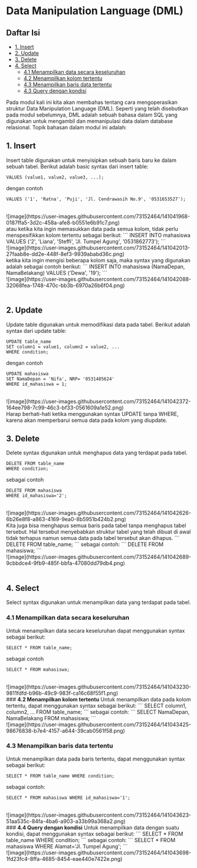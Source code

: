 # Data Manipulation Language (DML)

## Daftar Isi
- [1. Insert](#1-insert)
- [2. Update](#2-update)
- [3. Delete](#3-delete)
- [4. Select](#4-select)
  - [4.1 Menampilkan data secara keseluruhan](#41-menampilkan-data-secara-keseluruhan)
  - [4.2 Menampilkan kolom tertentu](#42-menampilkan-kolom-tertentu)
  - [4.3 Menampilkan baris data tertentu](#43-menampilkan-baris-data-tertentu)
  - [4.3 Query dengan kondisi](#44-query-dengan-kondisi)


Pada modul kali ini kita akan membahas tentang cara mengoperasikan struktur Data Manipulation Language (DML). Seperti yang telah disebutkan pada modul sebelumnya, DML adalah sebuah bahasa dalam SQL yang digunakan untuk mengambil  dan memanipulasi data dalam database relasional. Topik bahasan dalam modul ini adalah:

## 1. Insert
Insert table digunakan untuk menyisipkan sebuah baris baru ke dalam sebuah tabel. Berikut adalah basic syntax dari insert table:
```INSERT INTO table_name (column1, column2, column3, ...)
VALUES (value1, value2, value3, ...);
```
dengan contoh
```INSERT INTO mahasiswa (id_mahasiswa, NamaDepan, NamaBelakang, Alamat, NRP)
VALUES ('1', 'Ratna', 'Puji', 'Jl. Cendrawasih No.9', '0531653527');
```
<br>
![image](https://user-images.githubusercontent.com/73152464/141041968-0187ffa5-3d2c-458a-afe8-b0551e6b91c7.png)
<br>
atau ketika kita ingin memasukkan data pada semua kolom, tidak perlu menspesifikkan kolom tertentu sebagai berikut:
```
INSERT INTO mahasiswa 
VALUES ('2', 'Liana', 'Steffi', 'Jl. Tumpel Agung', '0531862773');
```
<br>
![image](https://user-images.githubusercontent.com/73152464/141042013-27faab8e-dd2e-448f-8ef3-9939ababd36c.png)
<br>
ketika kita ingin mengisi beberapa kolom saja, maka syntax yang digunakan adalah sebagai contoh berikut:
```
INSERT INTO mahasiswa (NamaDepan, NamaBelakang) 
VALUES ('Dewa', '19');
```
<br>
![image](https://user-images.githubusercontent.com/73152464/141042088-32068fea-1748-470c-bb3b-6970a26b6f04.png)
<br>
<br> 

## 2. Update
Update table digunakan untuk memodifikasi data pada tabel. Berikut adalah syntax dari update table:
```
UPDATE table_name
SET column1 = value1, column2 = value2, ...
WHERE condition;
```
dengan contoh
```
UPDATE mahasiswa
SET NamaDepan = 'Nifa', NRP= '0531485624'
WHERE id_mahasiswa = 1;
```
<br>
![image](https://user-images.githubusercontent.com/73152464/141042372-164ee798-7c99-46c3-bf33-0561609a1e52.png)
<br>
Harap berhati-hati ketika menggunakan syntax UPDATE tanpa WHERE, karena akan memperbarui semua data pada kolom yang diupdate. 

<br>

## 3. Delete
Delete syntax digunakan untuk menghapus data yang terdapat pada tabel. 
```
DELETE FROM table_name 
WHERE condition;
```
sebagai contoh
```
DELETE FROM mahasiswa 
WHERE id_mahasiswa='2';
```
<br>
![image](https://user-images.githubusercontent.com/73152464/141042626-6b26e8f8-a863-4169-9ea0-8b5951b424b2.png)
<br>
Kita juga bisa menghapus semua baris pada tabel tanpa menghapus tabel tersebut. Hal tersebut menyebabkan struktur tabel yang telah dibuat di awal tidak terhapus namun semua data pada tabel tersebut akan dihapus.
```
DELETE FROM table_name;
```
sebagai contoh:
```
DELETE FROM mahasiswa;
```
<br>
![image](https://user-images.githubusercontent.com/73152464/141042689-9cbbdce4-9fb9-485f-bbfa-47080dd79db4.png)
<br>
<br>

## 4. Select
Select syntax digunakan untuk menampilkan data yang terdapat pada tabel.
### <b>4.1 Menampilkan data secara keseluruhan</b>
Untuk menampilkan data secara keseluruhan dapat menggunakan syntax sebagai berikut:
```
SELECT * FROM table_name;
```
sebagai contoh
```
SELECT * FROM mahasiswa;
```
<br>
![image](https://user-images.githubusercontent.com/73152464/141043230-9811fdfd-b96b-49c9-983f-ca16c68f55f1.png)
<br>
### <b>4.2 Menampilkan kolom tertentu</b>
Untuk menampilkan data pada kolom tertentu, dapat menggunakan syntax sebagai berikut:
```
SELECT column1, column2, ...
FROM table_name;
```
sebagai contoh:
```
SELECT NamaDepan, NamaBelakang
FROM mahasiswa;
```
<br>
![image](https://user-images.githubusercontent.com/73152464/141043425-98676838-b7e4-4157-a644-39cab0561f58.png)
<br>

### <b>4.3 Menampilkan baris data tertentu</b>
Untuk menampilkan data pada baris tertentu, dapat menggunakan syntax sebagai berikut:
```
SELECT * FROM table_name WHERE condition;
```
sebagai contoh:
```
SELECT * FROM mahasiswa WHERE id_mahasiswa='1';
```
<br>
![image](https://user-images.githubusercontent.com/73152464/141043623-51aa535c-84fa-4ba6-a903-a33b99a368a2.png)
<br>
### <b>4.4 Query dengan kondisi</b>
Untuk menampilkan data dengan suatu kondisi, dapat menggunakan syntax sebagai berikut:
```
SELECT * FROM table_name WHERE condition;
```
sebagai contoh:
```
SELECT * FROM mahasiswa WHERE Alamat='Jl. Tumpel Agung';
```
<br>
![image](https://user-images.githubusercontent.com/73152464/141043698-1fd23fc4-8ffa-4685-8454-eae440e7422e.png)
<br>
